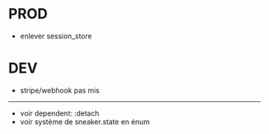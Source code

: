 # PROD
- enlever session_store

# DEV
- stripe/webhook pas mis

________________________

- voir dependent: :detach
- voir système de sneaker.state en énum